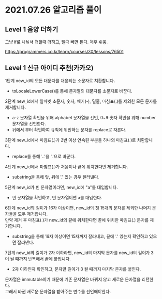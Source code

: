 # 2021.07.26 알고리즘 풀이

## Level 1 음양 더하기

그냥 if로 나눠서 더할때 더하고, 뺄때 빼면 된다. 매우 쉬움.

https://programmers.co.kr/learn/courses/30/lessons/76501

## Level 1 신규 아이디 추천(카카오)

1단계 new_id의 모든 대문자를 대응되는 소문자로 치환합니다.

- toLocaleLowerCase()를 통해 문자열의 대문자를 소문자로 바꾼다.

2단계 new_id에서 알파벳 소문자, 숫자, 빼기(-), 밑줄, 마침표(.)를 제외한 모든 문자를 제거합니다.

- a-z 문자열 확인을 위해 alphabet 문자열을 선언, 0~9 숫자 확인을 위해 number 문자열을 선언한다.
- 뒤에서 부터 확인하여 규칙에 위반하는 문자를 replace로 자른다.

3단계 new_id에서 마침표(.)가 2번 이상 연속된 부분을 하나의 마침표(.)로 치환합니다.

- replace를 통해 '..'을 '.'으로 바꾼다.

4단계 new_id에서 마침표(.)가 처음이나 끝에 위치한다면 제거합니다.

- substring을 통해 앞, 뒤에 '.' 있는 경우 잘라낸다.

5단계 new_id가 빈 문자열이라면, new_id에 "a"를 대입합니다.

- 빈 문자열을 확인하고, 빈 문자열이면 a를 대입한다.

6단계 new_id의 길이가 16자 이상이면, new_id의 첫 15개의 문자를 제외한 나머지 문자들을 모두 제거합니다.\
만약 제거 후 마침표(.)가 new_id의 끝에 위치한다면 끝에 위치한 마침표(.) 문자를 제거합니다.

- substring을 통해 16자 이상이면 15자까지 잘라내고, 끝에 '.' 있는지 확인하고 있으면 잘라낸다.

7단계 new_id의 길이가 2자 이하라면, new_id의 마지막 문자를 new_id의 길이가 3이 될 때까지 반복해서 끝에 붙입니다.

- 2자 이하인지 확인하고, 문자열 길이가 3 될 때까지 마지막 문자를 붙인다.

문자열은 immutable이기 때문에 기존 문자열은 바뀌지 않고 새로운 문자열을 리턴한다.\
그래서 바뀐 새로운 문자열을 받아주는 변수를 선언해야한다.
